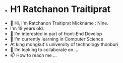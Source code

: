 -	# H1 Ratchanon Traitiprat
-  👋 Hi, I'm Ratchanon Traitiprat Mickname : Nine.
- I'm 19 years old. 
- 👀 I’m interested in  part of front-End Develop
- 🌱 I’m currently learning in Computer Science 
- At king mongkut's university of technology thonburi
- 💞️ I’m looking to collaborate on ...
- 📫 How to reach me ...

